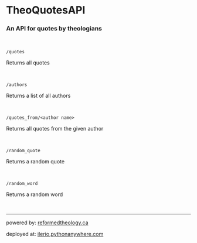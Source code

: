# TheoQuotesAPI
### An API for quotes by theologians

<br />

`/quotes`

Returns all quotes

<br />

`/authors`

Returns a list of all authors

<br />

`/quotes_from/<author name>`

Returns all quotes from the given author

<br />

`/random_quote`

Returns a random quote

<br />

`/random_word`

Returns a random word

<br />

---
powered by: [reformedtheology.ca](http://www.reformedtheology.ca/author_quotes.htm)

deployed at: [ilerio.pythonanywhere.com](http://ilerio.pythonanywhere.com)
